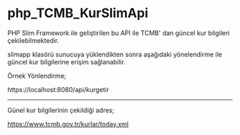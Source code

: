# php_TCMB_KurSlimApi
 PHP Slim Framework ile geliştirilen bu API ile TCMB' dan güncel kur bilgileri çekilebilmektedir.

slimapp klasörü sunucuya yüklendikten sonra aşağıdaki yönelendirme ile güncel kur bilgilerine erişim sağlanabilir.

Örnek Yönlendirme;

https://localhost:8080/api/kurgetir

----------------------------------------------------------------------------------------------------------
Günel kur bilgilerinin çekildiği adres;

https://www.tcmb.gov.tr/kurlar/today.xml
